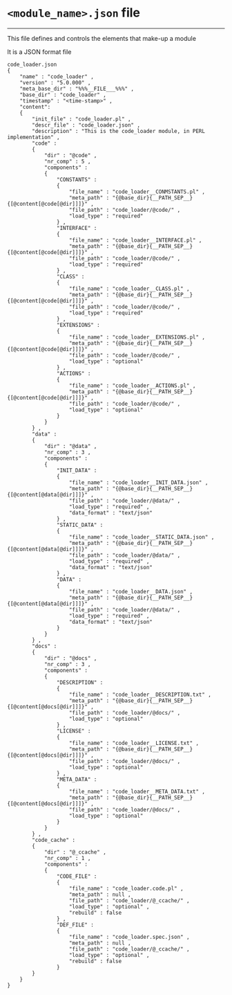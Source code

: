 # `<module_name>.json` file
---
This file defines and controls the elements that make-up a module

It is a JSON format file

    code_loader.json
    {
        "name" : "code_loader" ,
        "version" : "5.0.000" ,
        "meta_base_dir" : "%%%__FILE___%%%" ,
        "base_dir" : "code_loader" ,
        "timestamp" : "<time-stamp>" ,
        "content":
        {
            "init_file" : "code_loader.pl" ,
            "descr_file" : "code_loader.json" ,
            "description" : "This is the code_loader module, in PERL implementation" ,
            "code" :
            {
                "dir" : "@code" ,
                "nr_comp" : 5 ,
                "components" :
                {
                    "CONSTANTS" :
                    {
                        "file_name" : "code_loader__CONMSTANTS.pl" ,
                        "meta_path" : "{@base_dir}{__PATH_SEP__}{[@content[@code[@dir]]]}" ,
                        "file_path" : "code_loader/@code/" ,
                        "load_type" : "required"
                    } ,
                    "INTERFACE" :
                    {
                        "file_name" : "code_loader__INTERFACE.pl" ,
                        "meta_path" : "{@base_dir}{__PATH_SEP__}{[@content[@code[@dir]]]}" ,
                        "file_path" : "code_loader/@code/" ,
                        "load_type" : "required"
                    } ,
                    "CLASS" :
                    {
                        "file_name" : "code_loader__CLASS.pl" ,
                        "meta_path" : "{@base_dir}{__PATH_SEP__}{[@content[@code[@dir]]]}" ,
                        "file_path" : "code_loader/@code/" ,
                        "load_type" : "required"
                    } ,
                    "EXTENSIONS" :
                    {
                        "file_name" : "code_loader__EXTENSIONS.pl" ,
                        "meta_path" : "{@base_dir}{__PATH_SEP__}{[@content[@code[@dir]]]}" ,
                        "file_path" : "code_loader/@code/" ,
                        "load_type" : "optional"
                    } ,
                    "ACTIONS" :
                    {
                        "file_name" : "code_loader__ACTIONS.pl" ,
                        "meta_path" : "{@base_dir}{__PATH_SEP__}{[@content[@code[@dir]]]}" ,
                        "file_path" : "code_loader/@code/" ,
                        "load_type" : "optional"
                    }
                }
            } ,
            "data" :
            {
                "dir" : "@data" ,
                "nr_comp" : 3 ,
                "components" :
                {
                    "INIT_DATA" :
                    {
                        "file_name" : "code_loader__INIT_DATA.json" ,
                        "meta_path" : "{@base_dir}{__PATH_SEP__}{[@content[@data[@dir]]]}" ,
                        "file_path" : "code_loader/@data/" ,
                        "load_type" : "required" ,
                        "data_format" : "text/json"
                    } ,
                    "STATIC_DATA" :
                    {
                        "file_name" : "code_loader__STATIC_DATA.json" ,
                        "meta_path" : "{@base_dir}{__PATH_SEP__}{[@content[@data[@dir]]]}" ,
                        "file_path" : "code_loader/@data/" ,
                        "load_type" : "required" ,
                        "data_format" : "text/json"
                    } ,
                    "DATA" :
                    {
                        "file_name" : "code_loader__DATA.json" ,
                        "meta_path" : "{@base_dir}{__PATH_SEP__}{[@content[@data[@dir]]]}" ,
                        "file_path" : "code_loader/@data/" ,
                        "load_type" : "required" ,
                        "data_format" : "text/json"
                    }
                }
            } ,
            "docs" :
            {
                "dir" : "@docs" ,
                "nr_comp" : 3 ,
                "components" :
                {
                    "DESCRIPTION" :
                    {
                        "file_name" : "code_loader__DESCRIPTION.txt" ,
                        "meta_path" : "{@base_dir}{__PATH_SEP__}{[@content[@docs[@dir]]]}" ,
                        "file_path" : "code_loader/@docs/" ,
                        "load_type" : "optional"
                    } ,
                    "LICENSE" :
                    {
                        "file_name" : "code_loader__LICENSE.txt" ,
                        "meta_path" : "{@base_dir}{__PATH_SEP__}{[@content[@docs[@dir]]]}" ,
                        "file_path" : "code_loader/@docs/" ,
                        "load_type" : "optional"
                    } ,
                    "META_DATA" :
                    {
                        "file_name" : "code_loader__META_DATA.txt" ,
                        "meta_path" : "{@base_dir}{__PATH_SEP__}{[@content[@docs[@dir]]]}" ,
                        "file_path" : "code_loader/@docs/" ,
                        "load_type" : "optional"
                    }
                }    
            } ,
            "code_cache" :
            {
                "dir" : "@_ccache" ,
                "nr_comp" : 1 ,
                "components" :
                {
                    "CODE_FILE" :
                    {
                        "file_name" : "code_loader.code.pl" ,
                        "meta_path" : null ,
                        "file_path" : "code_loader/@_ccache/" ,
                        "load_type" : "optional" ,
                        "rebuild" : false
                    } ,
                    "DEF_FILE" :
                    {
                        "file_name" : "code_loader.spec.json" ,
                        "meta_path" : null ,
                        "file_path" : "code_loader/@_ccache/" ,
                        "load_type" : "optional" ,
                        "rebuild" : false
                    }
            }
        }
    }
